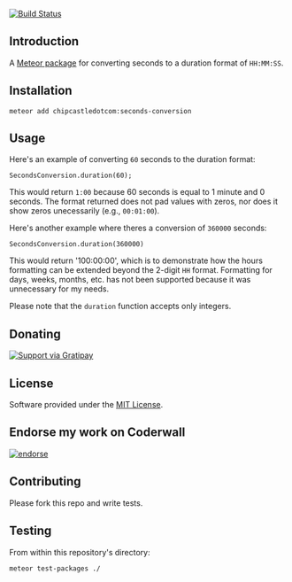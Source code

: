 [![Build
Status](https://travis-ci.org/ChipCastleDotCom/meteor-seconds-conversion.svg)](https://travis-ci.org/ChipCastleDotCom/meteor-seconds-conversion)


## Introduction

A [Meteor package](https://atmospherejs.com/chipcastledotcom/seconds-conversion) for converting seconds to a duration format of `HH:MM:SS`.


## Installation

    meteor add chipcastledotcom:seconds-conversion


## Usage

Here's an example of converting `60` seconds to the duration format:

    SecondsConversion.duration(60);

This would return `1:00` because 60 seconds is equal to 1 minute and
0 seconds. The format returned does not pad values with zeros, nor does
it show zeros unecessarily (e.g., `00:01:00`).

Here's another example where theres a conversion of `360000` seconds:

    SecondsConversion.duration(360000)

This would return '100:00:00', which is to demonstrate how the hours
formatting can be extended beyond the 2-digit `HH` format. Formatting
for days, weeks, months, etc. has not been supported because it was
unnecessary for my needs.

Please note that the `duration` function accepts only integers.


## Donating

[![Support via
Gratipay](https://cdn.rawgit.com/gratipay/gratipay-badge/2.3.0/dist/gratipay.png)](https://gratipay.com/chip/)


## License

Software provided under the [MIT License](https://github.com/chipcastledotcom/meteor-seconds-conversion/blob/master/LICENSE).


## Endorse my work on Coderwall

[![endorse](https://api.coderwall.com/chip/endorsecount.png)](https://coderwall.com/chip)


## Contributing

Please fork this repo and write tests.


## Testing

From within this repository's directory:

    meteor test-packages ./
